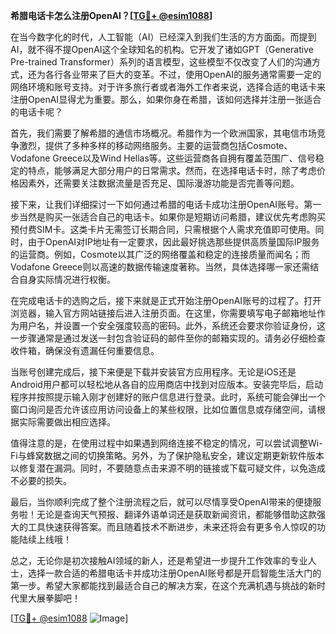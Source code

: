 **希腊电话卡怎么注册OpenAI？[[TG💪+ @esim1088](https://t.me/s/esim1088)]**

在当今数字化的时代，人工智能（AI）已经深入到我们生活的方方面面。而提到AI，就不得不提OpenAI这个全球知名的机构。它开发了诸如GPT（Generative Pre-trained Transformer）系列的语言模型，这些模型不仅改变了人们的沟通方式，还为各行各业带来了巨大的变革。不过，使用OpenAI的服务通常需要一定的网络环境和账号支持。对于许多旅行者或者海外工作者来说，选择合适的电话卡来注册OpenAI显得尤为重要。那么，如果你身在希腊，该如何选择并注册一张适合的电话卡呢？

首先，我们需要了解希腊的通信市场概况。希腊作为一个欧洲国家，其电信市场竞争激烈，提供了多种多样的移动网络服务。主要的运营商包括Cosmote、Vodafone Greece以及Wind Hellas等。这些运营商各自拥有覆盖范围广、信号稳定的特点，能够满足大部分用户的日常需求。然而，在选择电话卡时，除了考虑价格因素外，还需要关注数据流量是否充足、国际漫游功能是否完善等问题。

接下来，让我们详细探讨一下如何通过希腊的电话卡成功注册OpenAI账号。第一步当然是购买一张适合自己的电话卡。如果你是短期访问希腊，建议优先考虑购买预付费SIM卡。这类卡片无需签订长期合同，只需根据个人需求充值即可使用。同时，由于OpenAI对IP地址有一定要求，因此最好挑选那些提供高质量国际IP服务的运营商。例如，Cosmote以其广泛的网络覆盖和稳定的连接质量而闻名；而Vodafone Greece则以高速的数据传输速度著称。当然，具体选择哪一家还需结合自身实际情况进行权衡。

在完成电话卡的选购之后，接下来就是正式开始注册OpenAI账号的过程了。打开浏览器，输入官方网站链接后进入注册页面。在这里，你需要填写电子邮箱地址作为用户名，并设置一个安全强度较高的密码。此外，系统还会要求你验证身份，这一步骤通常是通过发送一封包含验证码的邮件至你的邮箱实现的。请务必仔细检查收件箱，确保没有遗漏任何重要信息。

当账号创建完成后，接下来便是下载并安装官方应用程序。无论是iOS还是Android用户都可以轻松地从各自的应用商店中找到对应版本。安装完毕后，启动程序并按照提示输入刚才创建好的账户信息进行登录。此时，系统可能会弹出一个窗口询问是否允许该应用访问设备上的某些权限，比如位置信息或存储空间，请根据实际需要做出相应选择。

值得注意的是，在使用过程中如果遇到网络连接不稳定的情况，可以尝试调整Wi-Fi与蜂窝数据之间的切换策略。另外，为了保护隐私安全，建议定期更新软件版本以修复潜在漏洞。同时，不要随意点击来源不明的链接或下载可疑文件，以免造成不必要的损失。

最后，当你顺利完成了整个注册流程之后，就可以尽情享受OpenAI带来的便捷服务啦！无论是查询天气预报、翻译外语单词还是获取新闻资讯，都能够借助这款强大的工具快速获得答案。而且随着技术不断进步，未来还将会有更多令人惊叹的功能陆续上线哦！

总之，无论你是初次接触AI领域的新人，还是希望进一步提升工作效率的专业人士，选择一款合适的希腊电话卡并成功注册OpenAI账号都是开启智能生活大门的第一步。希望大家都能找到最适合自己的解决方案，在这个充满机遇与挑战的新时代里大展拳脚吧！

[[TG💪+ @esim1088](https://t.me/s/esim1088) ![Image](https://i.postimg.cc/4NQfJmqS/Snipaste-2025-05-13-00-14-12.png)]